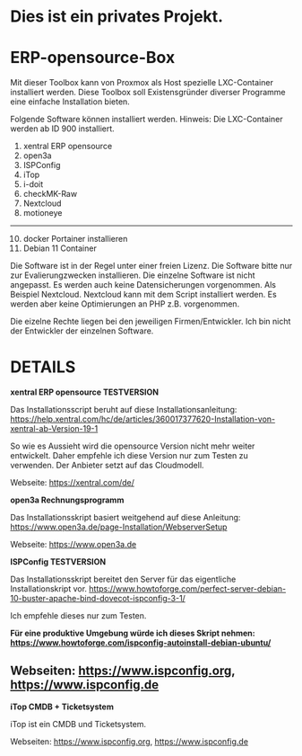 # Dies ist ein privates Projekt.
# ERP-opensource-Box

Mit dieser Toolbox kann von Proxmox als Host spezielle LXC-Container installiert werden.
Diese Toolbox soll Existensgründer diverser Programme eine einfache Installation bieten.

Folgende Software können installiert werden. Hinweis: Die LXC-Container werden ab ID 900 installiert.

1) xentral ERP opensource
2) open3a
4) ISPConfig
5) iTop
6) i-doit
7) checkMK-Raw
8) Nextcloud
9) motioneye
-----------------------------------------
10) docker Portainer installieren
11) Debian 11 Container

Die Software ist in der Regel unter einer freien Lizenz.
Die Software bitte nur zur Evalierungzwecken installieren.
Die einzelne Software ist nicht angepasst. Es werden auch keine Datensicherungen vorgenommen.
Als Beispiel Nextcloud. Nextcloud kann mit dem Script installiert werden. Es werden aber keine Optimierungen an PHP z.B. vorgenommen.

Die eizelne Rechte liegen bei den jeweiligen Firmen/Entwickler.
Ich bin nicht der Entwickler der einzelnen Software.

# DETAILS
**xentral ERP opensource TESTVERSION**

Das Installationsscript beruht auf diese Installationsanleitung:
https://help.xentral.com/hc/de/articles/360017377620-Installation-von-xentral-ab-Version-19-1

So wie es Aussieht wird die opensource Version nicht mehr weiter entwickelt.
Daher empfehle ich diese Version nur zum Testen zu verwenden.
Der Anbieter setzt auf das Cloudmodell.

Webseite: https://xentral.com/de/

**open3a Rechnungsprogramm**

Das Installationsskript basiert weitgehend auf diese Anleitung:
https://www.open3a.de/page-Installation/WebserverSetup

Webseite: https://www.open3a.de

**ISPConfig TESTVERSION**

Das Installationsskript bereitet den Server für das eigentliche Installationskript vor.
https://www.howtoforge.com/perfect-server-debian-10-buster-apache-bind-dovecot-ispconfig-3-1/

Ich empfehle dieses nur zum Testen.

**Für eine produktive Umgebung würde ich dieses Skript nehmen: https://www.howtoforge.com/ispconfig-autoinstall-debian-ubuntu/**

Webseiten: https://www.ispconfig.org, https://www.ispconfig.de
--------------------------------------------------------------------------------------------------------------------------------
**iTop CMDB + Ticketsystem**

iTop ist ein CMDB und Ticketsystem.

Webseiten: https://www.ispconfig.org, https://www.ispconfig.de
